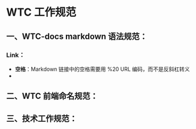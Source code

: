 # WTC 工作规范

## 一、WTC-docs markdown 语法规范：

### Link：

- **空格**：Markdown 链接中的空格需要用 %20 URL 编码，而不是反斜杠转义
- 

## 二、WTC 前端命名规范：



## 三、技术工作规范：
